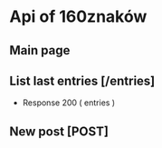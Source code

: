 # Api of 160znaków

## Main page

## List last entries [/entries]
+ Response 200 
(
	entries
)

## New post [POST]
